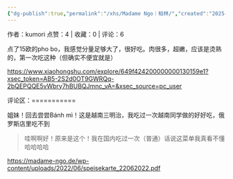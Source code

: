 ```yaml
---
{"dg-publish":true,"permalink":"/xhs/Madame Ngo｜柏林/","created":"2025-03-17T22:10:21.499+08:00","updated":"2025-03-17T22:10:21.500+08:00"}
---
```


作者：kumori
点赞：4   |   收藏：0   |   评论：6

点了15欧的pho bo，我感觉分量足够大了，很好吃。肉很多，超嫩，应该是烫熟的，第一次吃这种（但确实不便宜就是）

https://www.xiaohongshu.com/explore/649f424200000000130159e1?xsec_token=AB5-2S2d0OT9GWRQq-2bQEPQQE5vWbry7hBUBQJmnc_vA=&xsec_source=pc_user

评论区：===========

姐妹！回去尝尝Bánh mì！这是越南三明治，我吃过一次越南同学做的好好吃，俄罗斯店里吃不到

> 哇啊啊好！原来是这个！我在国内吃过一次（普通）话说这菜单我真看不懂哈哈哈哈

https://madame-ngo.de/wp-content/uploads/2022/06/speisekarte_22062022.pdf